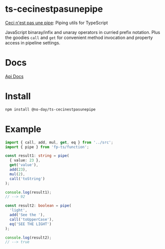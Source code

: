 # ts-cecinestpasunepipe

[Ceci n'est pas une pipe](https://en.wikipedia.org/wiki/The_Treachery_of_Images): Piping utils for TypeScript

JavaScript binaray/infix and unaray operators in curried prefix notation.
Plus the goodies `call` and `get` for convenient method invocation and property access in pipeline settings.

# Docs

[Api Docs](https://no-day.github.io/ts-cecinestpasunepipe/modules/index.ts.html)

# Install

```bash
npm install @no-day/ts-cecinestpasunepipe
```

# Example

```ts
import { call, add, mul, get, eq } from '../src';
import { pipe } from 'fp-ts/function';

const result1: string = pipe(
  { value: 23 },
  get('value'),
  add(23),
  mul(2),
  call('toString')
);

console.log(result1);
// --> 92

const result2: boolean = pipe(
  'light',
  add('See the '),
  call('toUpperCase'),
  eq('SEE THE LIGHT')
);

console.log(result2);
// --> true
```
